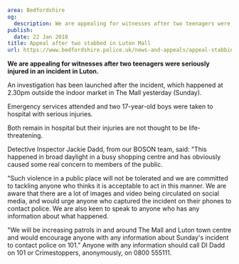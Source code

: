 ```yaml
area: Bedfordshire
og:
  description: We are appealing for witnesses after two teenagers were seriously injured in an incident in Luton.
publish:
  date: 22 Jan 2018
title: Appeal after two stabbed in Luton Mall
url: https://www.bedfordshire.police.uk/news-and-appeals/appeal-stabbing-Luton-Mall
```

**We are appealing for witnesses after two teenagers were seriously injured in an incident in Luton.**

An investigation has been launched after the incident, which happened at 2.30pm outside the indoor market in The Mall yesterday (Sunday).

Emergency services attended and two 17-year-old boys were taken to hospital with serious injuries.

Both remain in hospital but their injuries are not thought to be life-threatening.

Detective Inspector Jackie Dadd, from our BOSON team, said: "This happened in broad daylight in a busy shopping centre and has obviously caused some real concern to members of the public.

"Such violence in a public place will not be tolerated and we are committed to tackling anyone who thinks it is acceptable to act in this manner. We are aware that there are a lot of images and video being circulated on social media, and would urge anyone who captured the incident on their phones to contact police. We are also keen to speak to anyone who has any information about what happened.

"We will be increasing patrols in and around The Mall and Luton town centre and would encourage anyone with any information about Sunday's incident to contact police on 101." Anyone with any information should call DI Dadd on 101 or Crimestoppers, anonymously, on 0800 555111.
